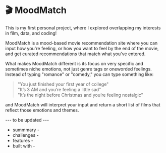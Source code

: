 # 🎬 MoodMatch

This is my first personal project, where I explored overlapping my interests in film, data, and coding! 

MoodMatch is a mood-based movie recommendation site where you can input how you're feeling, or how you want to feel by the end of the movie, and get curated  recommendations that match what you've entered.

What makes MoodMatch different is its focus on very specific and sometimes niche emotions, not just genre tags or oneworded feelings. Instead of typing "romance" or "comedy," you can type something like:

> "You just finished your first year of college"  
> "It’s 3 AM and you’re feeling a little sad"  
> "It’s the night before Christmas and you’re feeling nostalgic"

and MoodMatch will interpret your input and return a short list of films that reflect those emotions and themes. 

--- to be updated --- 
- summmary -
- challenges -
- features -
- built with - 
